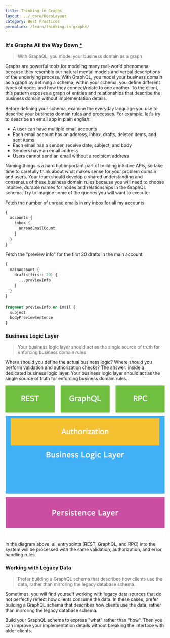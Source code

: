 ```yaml
---
title: Thinking in Graphs
layout: ../_core/DocsLayout
category: Best Practices
permalink: /learn/thinking-in-graphs/
---
```


### It's Graphs All the Way Down [\*](https://en.wikipedia.org/wiki/Turtles_all_the_way_down)
> With GraphQL, you model your business domain as a graph

Graphs are powerful tools for modeling many real-world phenomena because they resemble our natural mental models and verbal descriptions of the underlying process. With GraphQL, you model your business domain as a graph by defining a schema; within your schema, you define different types of nodes and how they connect/relate to one another. To the client, this pattern exposes a graph of entities and relationships that describe the business domain without implementation details.

Before defining your schema, examine the everyday language you use to describe your business domain rules and processes. For example, let's try to describe an email app in plain english:

* A user can have multiple email accounts
* Each email account has an address, inbox, drafts, deleted items, and sent items
* Each email has a sender, receive date, subject, and body
* Senders have an email address
* Users cannot send an email without a recipient address

Naming things is a hard but important part of building intuitive APIs, so take time to carefully think about what makes sense for your problem domain and users. Your team should develop a shared understanding and consensus of these business domain rules because you will need to choose intuitive, durable names for nodes and relationships in the GraphQL schema. Try to imagine some of the queries you will want to execute:

Fetch the number of unread emails in my inbox for all my accounts
```graphql
{
  accounts {
    inbox {
      unreadEmailCount
    }
  }
}
```

Fetch the "preview info" for the first 20 drafts in the main account
```graphql
{
  mainAccount {
    drafts(first: 20) {
      ...previewInfo
    }
  }
}

fragment previewInfo on Email {
  subject
  bodyPreviewSentence
}
```

### Business Logic Layer
> Your business logic layer should act as the single source of truth for enforcing business domain rules

Where should you define the actual business logic? Where should you perform validation and authorization checks? The answer: inside a dedicated business logic layer. Your business logic layer should act as the single source of truth for enforcing business domain rules.

![Business Logic Layer Diagram](/img/diagrams/business_layer.png)

In the diagram above, all entrypoints (REST, GraphQL, and RPC) into the system will be processed with the same validation, authorization, and error handling rules.

### Working with Legacy Data

> Prefer building a GraphQL schema that describes how clients use the data, rather than mirroring the legacy database schema.

Sometimes, you will find yourself working with legacy data sources that do not perfectly reflect how clients consume the data. In these cases, prefer building a GraphQL schema that describes how clients use the data, rather than mirroring the legacy database schema.

Build your GraphQL schema to express "what" rather than "how". Then you can improve your implementation details without breaking the interface with older clients.
